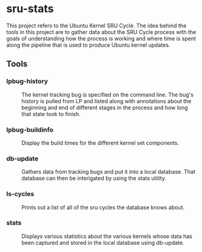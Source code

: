 # sru-stats

This project refers to the Ubuntu Kernel SRU Cycle. The idea behind the tools in this project are to gather data about the SRU Cycle process with the goals of understanding how the process is working and where time is spent along the pipeline that is used to produce Ubuntu kernel updates.

## Tools
### lpbug-history
<div style="margin-left: 40px;">
The kernel tracking bug is specified on the command line. The bug's history is pulled from LP and listed along with annotations about the beginning and end of different stages in the process and how long that state took to finish.
</div>

### lpbug-buildinfo
<div style="margin-left: 40px;">
Display the build times for the different kernel set components.
</div>

### db-update
<div style="margin-left: 40px;">
Gathers data from tracking bugs and put it into a local database. That database can then be interigated by using the <bold>stats</bold> utility.
</div>

### ls-cycles
<div style="margin-left: 40px;">
Prints out a list of all of the sru cycles the database knows about.
</div>

### stats
<div style="margin-left: 40px;">
Displays various statistics about the various kernels whose data has been captured and stored in the local database using <bold>db-update</bold>.
</div>

